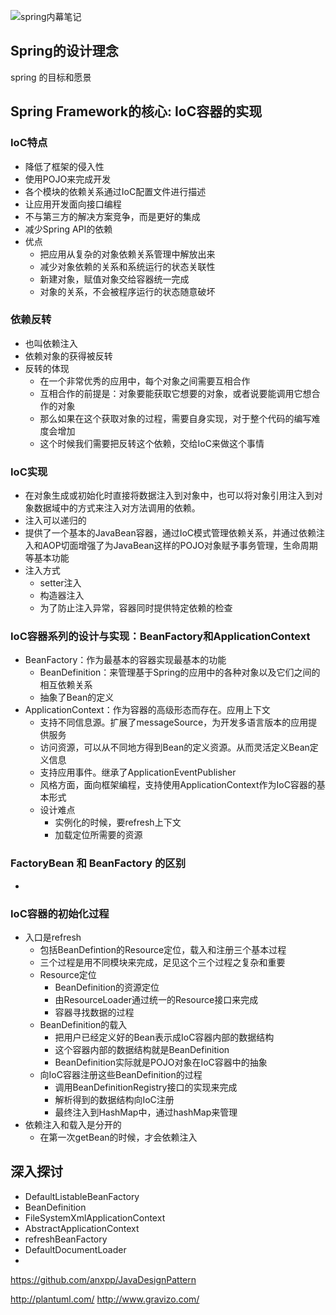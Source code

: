 ![spring内幕笔记](https://github.com/MagnetoWang/ideas-I-guess/blob/master/markdown-for-document-organization-management/manage-pictures/java-spring-notes.png)

## Spring的设计理念
spring 的目标和愿景

## Spring Framework的核心: IoC容器的实现
### IoC特点
- 降低了框架的侵入性
- 使用POJO来完成开发
- 各个模块的依赖关系通过IoC配置文件进行描述
- 让应用开发面向接口编程
- 不与第三方的解决方案竞争，而是更好的集成
- 减少Spring API的依赖
- 优点
  - 把应用从复杂的对象依赖关系管理中解放出来
  - 减少对象依赖的关系和系统运行的状态关联性
  - 新建对象，赋值对象交给容器统一完成
  - 对象的关系，不会被程序运行的状态随意破坏

### 依赖反转
- 也叫依赖注入
- 依赖对象的获得被反转
- 反转的体现
  - 在一个非常优秀的应用中，每个对象之间需要互相合作
  - 互相合作的前提是：对象要能获取它想要的对象，或者说要能调用它想合作的对象
  - 那么如果在这个获取对象的过程，需要自身实现，对于整个代码的编写难度会增加
  - 这个时候我们需要把反转这个依赖，交给IoC来做这个事情

### IoC实现

- 在对象生成或初始化时直接将数据注入到对象中，也可以将对象引用注入到对象数据域中的方式来注入对方法调用的依赖。
- 注入可以递归的
- 提供了一个基本的JavaBean容器，通过IoC模式管理依赖关系，并通过依赖注入和AOP切面增强了为JavaBean这样的POJO对象赋予事务管理，生命周期等基本功能
- 注入方式
  - setter注入
  - 构造器注入
  - 为了防止注入异常，容器同时提供特定依赖的检查

### IoC容器系列的设计与实现：BeanFactory和ApplicationContext

- BeanFactory：作为最基本的容器实现最基本的功能
  - BeanDefinition：来管理基于Spring的应用中的各种对象以及它们之间的相互依赖关系
  - 抽象了Bean的定义
- ApplicationContext：作为容器的高级形态而存在。应用上下文
  - 支持不同信息源。扩展了messageSource，为开发多语言版本的应用提供服务
  - 访问资源，可以从不同地方得到Bean的定义资源。从而灵活定义Bean定义信息
  - 支持应用事件。继承了ApplicationEventPublisher
  - 风格方面，面向框架编程，支持使用ApplicationContext作为IoC容器的基本形式
  - 设计难点
    - 实例化的时候，要refresh上下文
    - 加载定位所需要的资源

### FactoryBean 和 BeanFactory 的区别

- 

### IoC容器的初始化过程

- 入口是refresh
  - 包括BeanDefintion的Resource定位，载入和注册三个基本过程
  - 三个过程是用不同模块来完成，足见这个三个过程之复杂和重要
  - Resource定位
    - BeanDefinition的资源定位
    - 由ResourceLoader通过统一的Resource接口来完成
    - 容器寻找数据的过程
  - BeanDefinition的载入
    - 把用户已经定义好的Bean表示成IoC容器内部的数据结构
    - 这个容器内部的数据结构就是BeanDefinition
    - BeanDefinition实际就是POJO对象在IoC容器中的抽象
  - 向IoC容器注册这些BeanDefinition的过程
    - 调用BeanDefinitionRegistry接口的实现来完成
    - 解析得到的数据结构向IoC注册
    - 最终注入到HashMap中，通过hashMap来管理
- 依赖注入和载入是分开的
  - 在第一次getBean的时候，才会依赖注入







## 深入探讨

- DefaultListableBeanFactory
- BeanDefinition
- FileSystemXmlApplicationContext
- AbstractApplicationContext
- refreshBeanFactory
- DefaultDocumentLoader
- 



























https://github.com/anxpp/JavaDesignPattern


http://plantuml.com/
http://www.gravizo.com/